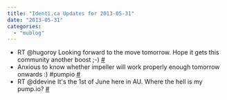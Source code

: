 ```yaml
---
title: "Identi.ca Updates for 2013-05-31"
date: "2013-05-31"
categories: 
  - "mublog"
---
```


- RT @hugoroy Looking forward to the move tomorrow. Hope it gets this community another boost ;-) [#](http://identi.ca/notice/101145200)
- Anxious to know whether impeller will work properly enough tomorrow onwards :) #pumpio [#](http://identi.ca/notice/101149281)
- RT @ddevine It's the 1st of June here in AU. Where the hell is my pump.io? [#](http://identi.ca/notice/101149326)
